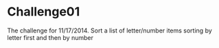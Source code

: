 Challenge01
===========

The challenge for 11/17/2014.  Sort a list of letter/number items sorting by letter first and then by number
